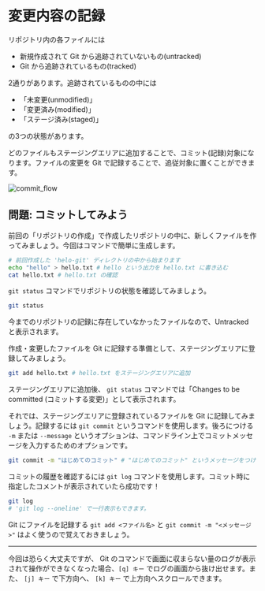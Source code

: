 # 変更内容の記録

リポジトリ内の各ファイルには

- 新規作成されて Git から追跡されていないもの(untracked)
- Git から追跡されているもの(tracked)
 
2通りがあります。追跡されているものの中には

- 「未変更(unmodified)」
- 「変更済み(modified)」
- 「ステージ済み(staged)」

の3つの状態があります。

どのファイルもステージングエリアに追加することで、コミット(記録)対象になります。ファイルの変更を Git で記録することで、追従対象に置くことができます。

![commit_flow](@/assets/text/img/git_commit_flow.png)

## 問題: コミットしてみよう

前回の「リポジトリの作成」で作成したリポジトリの中に、新しくファイルを作ってみましょう。今回はコマンドで簡単に生成します。

```bash
# 前回作成した 'helo-git' ディレクトリの中から始まります
echo "hello" > hello.txt # hello という出力を hello.txt に書き込む
cat hello.txt # hello.txt の確認
```

`git status` コマンドでリポジトリの状態を確認してみましょう。

```bash
git status
```

今までのリポジトリの記録に存在していなかったファイルなので、Untracked と表示されます。

作成・変更したファイルを Git に記録する準備として、ステージングエリアに登録してみましょう。

```bash
git add hello.txt # hello.txt をステージングエリアに追加
```

ステージングエリアに追加後、 `git status` コマンドでは「Changes to be committed (コミットする変更)」として表示されます。

それでは、ステージングエリアに登録されているファイルを Git に記録してみましょう。記録するには `git commit` というコマンドを使用します。後ろにつける `-m` または `--message` というオプションは、コマンドライン上でコミットメッセージを入力するためのオプションです。

```bash
git commit -m "はじめてのコミット" # "はじめてのコミット" というメッセージをつけてコミット
```

コミットの履歴を確認するには `git log` コマンドを使用します。コミット時に指定したコメントが表示されていたら成功です！

```bash
git log
# 'git log --oneline' で一行表示もできます。
```

Git にファイルを記録する `git add <ファイル名>` と `git commit -m "<メッセージ>"` はよく使うので覚えておきましょう。

---

今回は恐らく大丈夫ですが、 Git のコマンドで画面に収まらない量のログが表示されて操作ができなくなった場合、`[q] キー` でログの画面から抜け出せます。また、 `[j] キー` で下方向へ、 `[k] キー` で上方向へスクロールできます。
